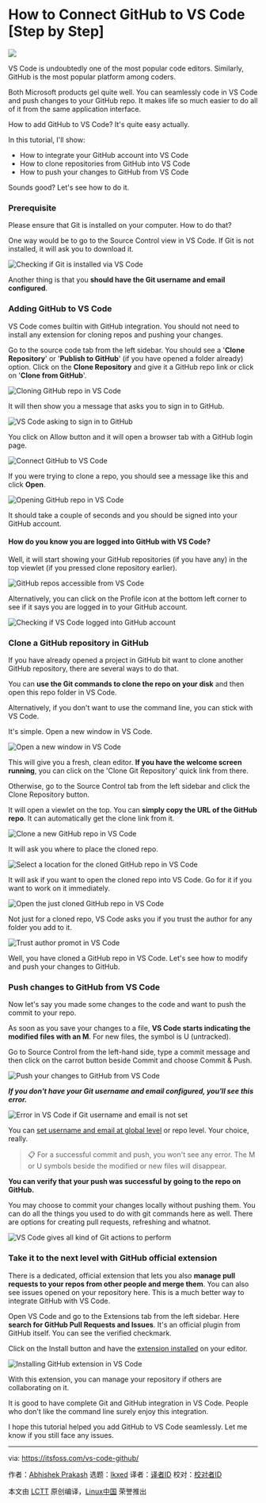 [#]: subject: "How to Connect GitHub to VS Code [Step by Step]"
[#]: via: "https://itsfoss.com/vs-code-github/"
[#]: author: "Abhishek Prakash https://itsfoss.com/author/abhishek/"
[#]: collector: "lkxed"
[#]: translator: " "
[#]: reviewer: " "
[#]: publisher: " "
[#]: url: " "

How to Connect GitHub to VS Code [Step by Step]
======

![][1]

VS Code is undoubtedly one of the most popular code editors. Similarly, GitHub is the most popular platform among coders.

Both Microsoft products gel quite well. You can seamlessly code in VS Code and push changes to your GitHub repo. It makes life so much easier to do all of it from the same application interface.

How to add GitHub to VS Code? It's quite easy actually.

In this tutorial, I'll show:

- How to integrate your GitHub account into VS Code
- How to clone repositories from GitHub into VS Code
- How to push your changes to GitHub from VS Code

Sounds good? Let's see how to do it.

### Prerequisite

Please ensure that Git is installed on your computer. How to do that?

One way would be to go to the Source Control view in VS Code. If Git is not installed, it will ask you to download it.

![Checking if Git is installed via VS Code][2]

Another thing is that you **should have the Git username and email configured**.

### Adding GitHub to VS Code

VS Code comes builtin with GitHub integration. You should not need to install any extension for cloning repos and pushing your changes.

Go to the source code tab from the left sidebar. You should see a '**Clone Repository**' or '**Publish to GitHub**' (if you have opened a folder already) option. Click on the **Clone Repository** and give it a GitHub repo link or click on '**Clone from GitHub**'.

![Cloning GitHub repo in VS Code][3]

It will then show you a message that asks you to sign in to GitHub.

![VS Code asking to sign in to GitHub][4]

You click on Allow button and it will open a browser tab with a GitHub login page.

![Connect GitHub to VS Code][5]

If you were trying to clone a repo, you should see a message like this and click **Open**.

![Opening GitHub repo in VS Code][6]

It should take a couple of seconds and you should be signed into your GitHub account.

#### How do you know you are logged into GitHub with VS Code?

Well, it will start showing your GitHub repositories (if you have any) in the top viewlet (if you pressed clone repository earlier).

![GitHub repos accessible from VS Code][7]

Alternatively, you can click on the Profile icon at the bottom left corner to see if it says you are logged in to your GitHub account.

![Checking if VS Code logged into GitHub account][8]

### Clone a GitHub repository in GitHub

If you have already opened a project in GitHub bit want to clone another GitHub repository, there are several ways to do that.

You can **use the Git commands to clone the repo on your disk** and then open this repo folder in VS Code.

Alternatively, if you don't want to use the command line, you can stick with VS Code.

It's simple. Open a new window in VS Code.

![Open a new window in VS Code][9]

This will give you a fresh, clean editor. **If you have the welcome screen running**, you can click on the 'Clone Git Repository' quick link from there.

Otherwise, go to the Source Control tab from the left sidebar and click the Clone Repository button.

It will open a viewlet on the top. You can **simply copy the URL of the GitHub repo**. It can automatically get the clone link from it.

![Clone a new GitHub repo in VS Code][10]

It will ask you where to place the cloned repo.

![Select a location for the cloned GitHub repo in VS Code][11]

It will ask if you want to open the cloned repo into VS Code. Go for it if you want to work on it immediately.

![Open the just cloned GitHub repo in VS Code][12]

Not just for a cloned repo, VS Code asks you if you trust the author for any folder you add to it.

![Trust author promot in VS Code][13]

Well, you have cloned a GitHub repo in VS Code. Let's see how to modify and push your changes to GitHub.

### Push changes to GitHub from VS Code

Now let's say you made some changes to the code and want to push the commit to your repo.

As soon as you save your changes to a file, **VS Code starts indicating the modified files with an M**. For new files, the symbol is U (untracked).

Go to Source Control from the left-hand side, type a commit message and then click on the carrot button beside Commit and choose Commit & Push.

![Push your changes to GitHub from VS Code][14]

**_If you don't have your Git username and email configured, you'll see this error._**

![Error in VS Code if Git username and email is not set][15]

You can [set username and email at global level][16] or repo level. Your choice, really.

> 📋 For a successful commit and push, you won't see any error. The M or U symbols beside the modified or new files will disappear.

**You can verify that your push was successful by going to the repo on GitHub.**

You may choose to commit your changes locally without pushing them. You can do all the things you used to do with git commands here as well. There are options for creating pull requests, refreshing and whatnot.

![VS Code gives all kind of Git actions to perform][17]

### Take it to the next level with GitHub official extension

There is a dedicated, official extension that lets you also **manage pull requests to your repos from other people and merge them**. You can also see issues opened on your repository here. This is a much better way to integrate GitHub with VS Code.

Open VS Code and go to the Extensions tab from the left sidebar. Here **search for GitHub Pull Requests and Issues**. It's an official plugin from GitHub itself. You can see the verified checkmark.

Click on the Install button and have the [extension installed][18] on your editor.

![Installing GitHub extension in VS Code][19]

With this extension, you can manage your repository if others are collaborating on it.

It is good to have complete Git and GitHub integration in VS Code. People who don't like the command line surely enjoy this integration.

I hope this tutorial helped you add GitHub to VS Code seamlessly. Let me know if you still face any issues.

--------------------------------------------------------------------------------

via: https://itsfoss.com/vs-code-github/

作者：[Abhishek Prakash][a]
选题：[lkxed][b]
译者：[译者ID](https://github.com/译者ID)
校对：[校对者ID](https://github.com/校对者ID)

本文由 [LCTT](https://github.com/LCTT/TranslateProject) 原创编译，[Linux中国](https://linux.cn/) 荣誉推出

[a]: https://itsfoss.com/author/abhishek/
[b]: https://github.com/lkxed/
[1]: https://itsfoss.com/content/images/2023/04/humble-bundle-packt-offer.webp
[2]: https://itsfoss.com/content/images/2023/04/check-git-vs-code.png
[3]: https://itsfoss.com/content/images/2023/04/integrate-github-vs-code.png
[4]: https://itsfoss.com/content/images/2023/04/vs-code-sign-in-github.png
[5]: https://itsfoss.com/content/images/2023/04/connect-github-with-vs-code.png
[6]: https://itsfoss.com/content/images/2023/04/allowing-vs-code-extension-github.png
[7]: https://itsfoss.com/content/images/2023/04/github-repos-accessible-from-vs-code.png
[8]: https://itsfoss.com/content/images/2023/04/check-if-vs-code-logged-in-github.png
[9]: https://itsfoss.com/content/images/2023/04/open-new-window-vs-code.png
[10]: https://itsfoss.com/content/images/2023/04/clone-new-github-repo-vs-code.png
[11]: https://itsfoss.com/content/images/2023/04/location-for-cloned-repo-vs-code.png
[12]: https://itsfoss.com/content/images/2023/04/open-cloned-github-repo-vs-code.png
[13]: https://itsfoss.com/content/images/2023/04/open-project-trust-author-prompt-vs-code.png
[14]: https://itsfoss.com/content/images/2023/04/push-chnages-to-github-repo-from-vs-code.png
[15]: https://itsfoss.com/content/images/2023/04/git-usernam-email-error-message.png
[16]: https://git-scm.com/book/en/v2/Getting-Started-First-Time-Git-Setup?ref=itsfoss.com
[17]: https://itsfoss.com/content/images/2023/04/git-actions-in-vs-code.png
[18]: https://itsfoss.com/install-vs-code-extensions/
[19]: https://itsfoss.com/content/images/2023/04/install-github-extension-vs-code.png
